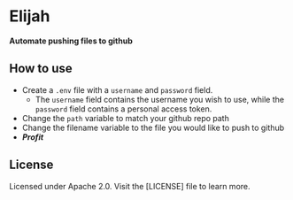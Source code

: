 # Elijah

**Automate pushing files to github**

## How to use

- Create a ``.env`` file with a ``username`` and ``password`` field. 
    - The ``username`` field contains the username you wish to use, while the ``password`` field contains a personal access token.
- Change the ``path`` variable to match your github repo path
- Change the filename variable to the file you would like to push to github
- ***Profit***

## License

Licensed under Apache 2.0. Visit the [LICENSE] file to learn more.